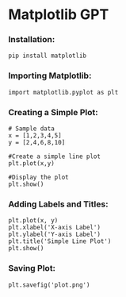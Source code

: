 # Matplotlib GPT

### Installation:
`pip install matplotlib`


### Importing Matplotlib:
`import matplotlib.pyplot as plt`

### Creating a Simple Plot:
```
# Sample data
x = [1,2,3,4,5]
y = [2,4,6,8,10]

#Create a simple line plot
plt.plot(x,y)

#Display the plot
plt.show()
```

### Adding Labels and Titles:
```
plt.plot(x, y)
plt.xlabel('X-axis Label')
plt.ylabel('Y-axis Label')
plt.title('Simple Line Plot')
plt.show()
```

### Saving Plot:
`plt.savefig('plot.png')`
